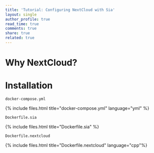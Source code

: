 ```yaml
---
title: 'Tutorial: Configuring NextCloud with Sia'
layout: single
author_profile: true
read_time: true
comments: true
share: true
related: true
---
```


# Why NextCloud?
# Installation

`docker-compose.yml`

{% include files.html title="docker-compose.yml" language="yml" %}

`Dockerfile.sia`

{% include files.html title="Dockerfile.sia" %}

`Dockerfile.nextcloud`

{% include files.html title="Dockerfile.nextcloud" language="cpp"%}
